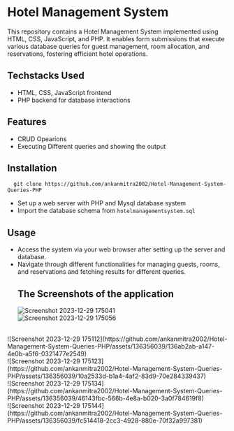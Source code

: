 # Hotel Management System

This repository contains a Hotel Management System implemented using HTML, CSS, JavaScript, and PHP. It enables form submissions that execute various database queries for guest management, room allocation, and reservations, fostering efficient hotel operations.
## Techstacks Used
- HTML, CSS, JavaScript frontend
- PHP backend for database interactions
## Features
- CRUD Opearions
- Executing Different queries and showing the output

## Installation
```git
  git clone https://github.com/ankanmitra2002/Hotel-Management-System-Queries-PHP
```
- Set up a web server with PHP and Mysql database system
- Import the database schema from `hotelmanagementsystem.sql`

## Usage

- Access the system via your web browser after setting up the server and database.
- Navigate through different functionalities for managing guests, rooms, and reservations and fetching results for different queries.
  <br>
  ## The Screenshots of the application
  ![Screenshot 2023-12-29 175041](https://github.com/ankanmitra2002/Hotel-Management-System-Queries-PHP/assets/136356039/cf9dd4b2-e459-4932-b67d-dc1f816d9bfa)
   <br>
  ![Screenshot 2023-12-29 175056](https://github.com/ankanmitra2002/Hotel-Management-System-Queries-PHP/assets/136356039/14ef2fbe-1c56-44e6-9a8a-ed6810d9dcc0)
 <br>
  ![Screenshot 2023-12-29 175112](https://github.com/ankanmitra2002/Hotel-Management-System-Queries-PHP/assets/136356039/136ab2ab-a147-4e0b-a5f6-0321477e2549)
 <br>
  ![Screenshot 2023-12-29 175123](https://github.com/ankanmitra2002/Hotel-Management-System-Queries-PHP/assets/136356039/10a2533d-b1a4-4af2-83d9-70e284339437)
 <br>
  ![Screenshot 2023-12-29 175134](https://github.com/ankanmitra2002/Hotel-Management-System-Queries-PHP/assets/136356039/46143fbc-566b-4e8a-b020-3a0f784619f8)
 <br>
  ![Screenshot 2023-12-29 175144](https://github.com/ankanmitra2002/Hotel-Management-System-Queries-PHP/assets/136356039/fc514418-2cc3-4928-880e-70f32a997381)

